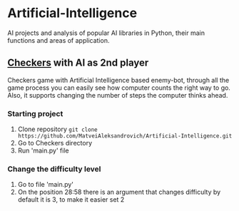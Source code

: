 # Artificial-Intelligence
AI projects and analysis of popular AI libraries in Python, their main functions and areas of application.

## [Checkers](https://github.com/MatveiAleksandrovich/Artificial-Intelligence/tree/main/Checkers "Named link title") with AI as 2nd player
  Сheckers game with Artificial Intelligence based enemy-bot, through all the game process you can easily see how computer counts the right way to go. Also, it supports changing the number of steps the computer thinks ahead.
  
### Starting project
1. Clone repository ```git clone https://github.com/MatveiAleksandrovich/Artificial-Intelligence.git```
2. Go to Checkers directory
3. Run 'main.py' file

### Сhange the difficulty level
1. Go to file 'main.py'
2. On the position 28:58 there is an argument that changes difficulty by default it is 3, to make it easier set 2
